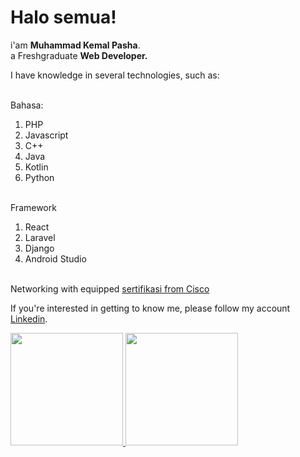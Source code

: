 # Halo semua! 

i'am **Muhammad Kemal Pasha**.<br>
a Freshgraduate **Web Developer.**<br>

<p>I have knowledge in several technologies, such as:</p>
<br>Bahasa: <br>
<ol>
  <li>PHP</li>
  <li>Javascript</li>
  <li>C++</li>
  <li>Java</li>
  <li>Kotlin</li>
  <li>Python</li>
</ol>

<br>Framework
<ol>
  <li>React</li>
  <li>Laravel</li>
  <li>Django</li>
  <li>Android Studio</li>
</ol>

<br>Networking with equipped [sertifikasi from Cisco](https://)<br>

If you're interested in getting to know me, please follow my account [Linkedin](https://www.linkedin.com/in/muhammad-kemal-pasha-a97770213/).


<p align="left">
<a href="https://github.com/mkp-kemal">
  <img height="180em" src="https://github-readme-stats-eight-theta.vercel.app/api?username=mkp-kemal&show_icons=true&theme=algolia&include_all_commits=true&count_private=true"/>
  <img height="180em" src="https://github-readme-stats-eight-theta.vercel.app/api/top-langs/?username=mkp-kemal&layout=compact&theme=algolia"/>
</a>
</p>
